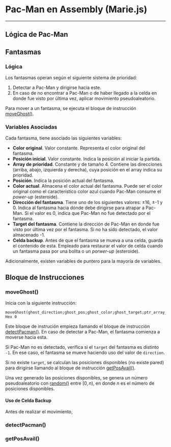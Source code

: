 # Pac-Man en Assembly (Marie.js)

---
## Lógica de Pac-Man

## Fantasmas
### Lógica
Los fantasmas operan según el siguiente sistema de prioridad:
1. Detectar a Pac-Man y dirigirse hacia este. 
2. En caso de no encontrar a Pac-Man o de haber llegado a la celda en donde fue visto por última vez, aplicar movimiento pseudoaleatorio.

Para mover a un fantasma, se ejecuta el bloque de instrucción [moveGhost()](#moveGhost()). 

### Variables Asociadas
Cada fantasma, tiene asociado las siguientes variables:
- **Color original**. Valor constante. Representa el color original del fantasma.
- **Posición inicial**. Valor constante. Indica la posición al iniciar la partida.
- **Array de prioridad**. Constante y de tamaño 4. Contiene las direcciones (arriba, abajo, izquierda y derecha), cuya posición en el array indica su prioridad.
- **Posición**. Indica la posición actual del fantasma.
- **Color actual**. Almacena el color actual del fantasma. Puede ser el color original como el característico color azul cuando Pac-Man consume el *power-up* (esteroide).
- **Dirección del fantasma**. Tiene uno de los siguientes valores: ±16, ±-1 y 0. Indica al fantasma hacia dónde debe dirigirse para atrapar a Pac-Man. Si el valor es 0, indica que Pac-Man no fue detectado por el fantasma.
- **Target del fantasma**. Contiene la dirección de Pac-Man en donde fue visto por última vez por el fantasma. Si no ha sido detectado, el valor almacenado -1.
- **Celda backup**. Antes de que el fantasma se mueva a una celda, guarda el contenido de esta. Empleado para restaurar el valor de celda cuando un fantasma pasa por una bolita o un *porwer-up* (esteroide).

Adicionalmente, existen variables de puntero para la mayoría de variables.

## Bloque de Instrucciones
### moveGhost()
Inicia con la siguiente instrucción:

    moveGhost(ghost_direction;ghost_pos;ghost_color;ghost_target;ptr_array_prioridad;cell_backup), Hex 0

Este bloque de instrución empieza llamando el bloque de instrucción [detectPacman()](#detectPacman()). En caso de detectar a Pac-Man, el fantasma comienza a moverse hacia esta. 

Si Pac-Man no es detectado, verifica si el `target` del fantasma es distinto `-1`. En ese caso, el fantasma se mueve haciendo uso del valor de `direction`.

Si no existe `target`, se calculan las posiciones disponibles (no existe pared) para dirigirse llamando al bloque de instrucción [getPosAvail()](#getPosAvail). 

Una vez generado las posiciones disponibles, se genera un número pseudoaleatorio con [random()](#random()) entre $[0,n)$, en donde $n$ es el número de posiciones disponibles.

#### Uso de Celda Backup
Antes de realizar el movimiento,

### detectPacman()

### getPosAvail()